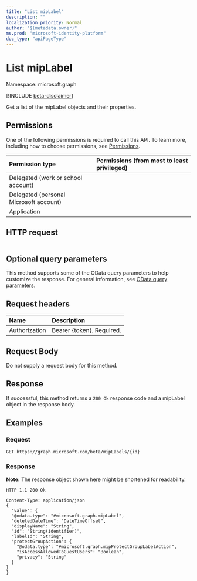 ```yaml
---
title: "List mipLabel"
description: ""
localization_priority: Normal
author: "$(metadata.owner)"
ms.prod: "microsoft-identity-platform"
doc_type: "apiPageType"
---
```


# List mipLabel

Namespace: microsoft.graph

[!INCLUDE [beta-disclaimer](../../includes/beta-disclaimer.md)]

Get a list of the mipLabel objects and their properties.

## Permissions

One of the following permissions is required to call this API. To learn more, including how to choose permissions, see [Permissions](/graph/permissions-reference).

| Permission type                        | Permissions (from most to least privileged) |
| :------------------------------------- | :------------------------------------------ |
| Delegated (work or school account)     |                                             |
| Delegated (personal Microsoft account) |                                             |
| Application                            |                                             |

## HTTP request

<!-- {
  "blockType": "ignored"
}
-->

```http

```

## Optional query parameters

This method supports some of the OData query parameters to help customize the response. For general information, see [OData query parameters](/graph/query-parameters).

## Request headers

| Name          | Description               |
| :------------ | :------------------------ |
| Authorization | Bearer {token}. Required. |

## Request Body

<!-- Actions and Functions -->

<!-- CRUD Methods -->

Do not supply a request body for this method.

## Response

If successful, this method returns a `200 Ok` response code and a mipLabel object in the response body.

## Examples

### Request

<!-- {
  "blockType": "request",
  "name": "list_miplabel"
}
-->

```http
GET https://graph.microsoft.com/beta/mipLabels/{id}

```

### Response

**Note:** The response object shown here might be shortened for readability.

<!-- {
  "blockType": "response",
  "truncated": true,
  "@odata.type": "Microsoft.DirectoryServices.mipLabel"
}
-->

```http
HTTP 1.1 200 Ok

Content-Type: application/json
{
  "value": {
  "@odata.type": "#microsoft.graph.mipLabel",
  "deletedDateTime": "DateTimeOffset",
  "displayName": "String",
  "id": "String(identifier)",
  "labelId": "String",
  "protectGroupAction": {
    "@odata.type": "#microsoft.graph.mipProtectGroupLabelAction",
    "isAccessAllowedToGuestUsers": "Boolean",
    "privacy": "String"
  }
}
}

```
